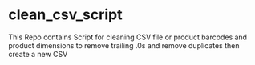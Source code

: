 # clean_csv_script
This Repo contains Script for cleaning CSV file or product barcodes and product dimensions to remove trailing .0s and remove duplicates then create a new CSV
